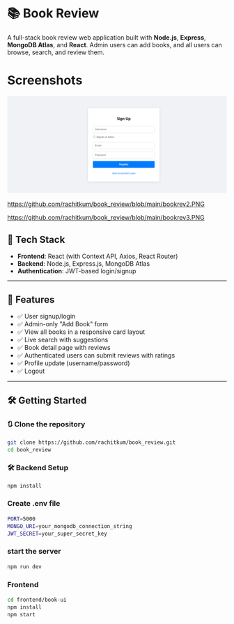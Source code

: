# 📚 Book Review

A full-stack book review web application built with **Node.js**, **Express**, **MongoDB Atlas**, and **React**. Admin users can add books, and all users can browse, search, and review them.

# Screenshots
![img 1](https://github.com/rachitkum/book_review/blob/main/bookrev1.PNG)

https://github.com/rachitkum/book_review/blob/main/bookrev2.PNG

https://github.com/rachitkum/book_review/blob/main/bookrev3.PNG

## 🔧 Tech Stack

- **Frontend**: React (with Context API, Axios, React Router)
- **Backend**: Node.js, Express.js, MongoDB Atlas
- **Authentication**: JWT-based login/signup

---

## 🚀 Features

- ✅ User signup/login
- ✅ Admin-only "Add Book" form 
- ✅ View all books in a responsive card layout
- ✅ Live search with suggestions
- ✅ Book detail page with reviews
- ✅ Authenticated users can submit reviews with ratings
- ✅ Profile update (username/password)
- ✅ Logout 

---

## 🛠️ Getting Started

### 🔃 Clone the repository

```bash
git clone https://github.com/rachitkum/book_review.git
cd book_review
```

### 🛠️ Backend Setup
  ```bash
  npm install
  ```

### Create .env file

  ```bash
  PORT=5000
  MONGO_URI=your_mongodb_connection_string
  JWT_SECRET=your_super_secret_key
  ```

### start the server
  ```bash
  npm run dev
  ```

### Frontend

  ```bash
  cd frontend/book-ui
  npm install
  npm start
  ```

